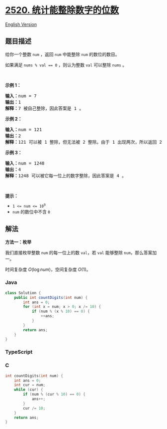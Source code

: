 # [2520. 统计能整除数字的位数](https://leetcode.cn/problems/count-the-digits-that-divide-a-number)

[English Version](/solution/2500-2599/2520.Count%20the%20Digits%20That%20Divide%20a%20Number/README_EN.md)

## 题目描述

<!-- 这里写题目描述 -->

<p>给你一个整数 <code>num</code> ，返回 <code>num</code> 中能整除 <code>num</code> 的数位的数目。</p>

<p>如果满足&nbsp;<code>nums % val == 0</code> ，则认为整数 <code>val</code> 可以整除 <code>nums</code> 。</p>

<p>&nbsp;</p>

<p><strong>示例 1：</strong></p>

<pre><strong>输入：</strong>num = 7
<strong>输出：</strong>1
<strong>解释：</strong>7 被自己整除，因此答案是 1 。
</pre>

<p><strong>示例 2：</strong></p>

<pre><strong>输入：</strong>num = 121
<strong>输出：</strong>2
<strong>解释：</strong>121 可以被 1 整除，但无法被 2 整除。由于 1 出现两次，所以返回 2 。
</pre>

<p><strong>示例 3：</strong></p>

<pre><strong>输入：</strong>num = 1248
<strong>输出：</strong>4
<strong>解释：</strong>1248 可以被它每一位上的数字整除，因此答案是 4 。
</pre>

<p>&nbsp;</p>

<p><strong>提示：</strong></p>

<ul>
	<li><code>1 &lt;= num &lt;= 10<sup>9</sup></code></li>
	<li><code>num</code> 的数位中不含 <code>0</code></li>
</ul>

## 解法

**方法一：枚举**

我们直接枚举整数 `num` 的每一位上的数 `val`，若 `val` 能够整除 `num`，那么答案加一。

时间复杂度 $O(\log num)$，空间复杂度 $O(1)$。

### **Java**

```java
class Solution {
    public int countDigits(int num) {
        int ans = 0;
        for (int x = num; x > 0; x /= 10) {
            if (num % (x % 10) == 0) {
                ++ans;
            }
        }
        return ans;
    }
}
```

### **TypeScript**

### **C**

```c
int countDigits(int num) {
    int ans = 0;
    int cur = num;
    while (cur) {
        if (num % (cur % 10) == 0) {
            ans++;
        }
        cur /= 10;
    }
    return ans;
}
```
